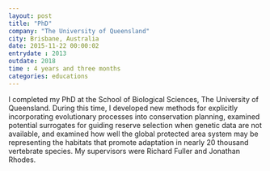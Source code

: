 ```yaml
---
layout: post
title: "PhD"
company: "The University of Queensland"
city: Brisbane, Australia
date: 2015-11-22 00:00:02
entrydate : 2013
outdate: 2018
time : 4 years and three months
categories: educations
---
```


I completed my PhD at the School of Biological Sciences, The University of Queensland. During this time, I developed new methods for explicitly incorporating evolutionary processes into conservation planning, examined potential surrogates for guiding reserve selection when genetic data are not available, and examined how well the global protected area system may be representing the habitats that promote adaptation in nearly 20 thousand vertebrate species. My supervisors were Richard Fuller and Jonathan Rhodes.
